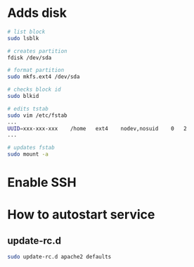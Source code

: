 

# Adds disk
```bash
# list block
sudo lsblk

# creates partition
fdisk /dev/sda

# format partition
sudo mkfs.ext4 /dev/sda

# checks block id
sudo blkid

# edits tstab
sudo vim /etc/fstab
...
UUID=xxx-xxx-xxx    /home   ext4    nodev,nosuid    0   2
...

# updates fstab
sudo mount -a

```

# Enable SSH


# How to autostart service

## update-rc.d
```bash
sudo update-rc.d apache2 defaults
```